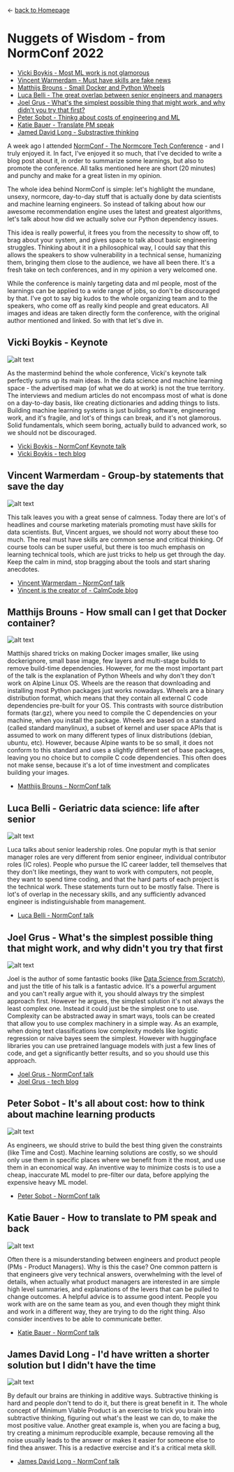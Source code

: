 
&leftarrow; [back to Homepage](../index.md)

# Nuggets of Wisdom - from NormConf 2022

* [Vicki Boykis - Most ML work is not glamorous](#vicki-boykis---keynote)
* [Vincent Warmerdam - Must have skills are fake news](#vincent-warmerdam---group-by-statements-that-save-the-day)
* [Matthijs Brouns - Small Docker and Python Wheels](#matthijs-brouns---how-small-can-i-get-that-docker-container)
* [Luca Belli - The great overlap between senior engineers and managers](#luca-belli---geriatric-data-science-life-after-senior)
* [Joel Grus - What's the simplest possible thing that might work, and why didn't you try that first?](#joel-grus---whats-the-simplest-possible-thing-that-might-work-and-why-didnt-you-try-that-first)
* [Peter Sobot - Thinkg about costs of engineering and ML](#peter-sobot---its-all-about-cost-how-to-think-about-machine-learning-products)
* [Katie Bauer - Translate PM speak](#katie-bauer---how-to-translate-to-pm-speak-and-back)
* [Jamed David Long - Substractive thinking](#james-david-long---id-have-written-a-shorter-solution-but-i-didnt-have-the-time)


A week ago I attended [NormConf - The Normcore Tech Conference](https://normconf.com/) - and I truly enjoyed it. In fact, I've enjoyed it so much, that I've decided to write a blog post about it, in order to summarize some learnings, but also to promote the conference. All talks mentioned here are short (20 minutes) and punchy and make for a great listen in my opinion.

The whole idea behind NormConf is simple: let's highlight the mundane, unsexy, normcore, day-to-day stuff that is actually done by data scientists and machine learning engineers. So instead of talking about how our awesome recommendation engine uses the latest and greatest algorithms, let's talk about how did we actually solve our Python dependency issues.

This idea is really powerful, it frees you from the necessity to show off, to brag about your system, and gives space to talk about basic engineering struggles. Thinking about it in a philosophical way, I could say that this allows the speakers to show vulnerability in a technical sense, humanizing them, bringing them close to the audience, we have all been there. It's a fresh take on tech conferences, and in my opinion a very welcomed one.

While the conference is mainly targeting data and ml people, most of the learnings can be applied to a wide range of jobs, so don't be discouraged by that. I've got to say big kudos to the whole organizing team and to the speakers, who come off as really kind people and great educators. All images and ideas are taken directly form the conference, with the original author mentioned and linked. So with that let's dive in.


## Vicki Boykis - Keynote

![alt text](Vicki_Boykis.jpg "The advertised map is not the true territory")

As the mastermind behind the whole conference, Vicki's keynote talk perfectly sums up its main ideas. In the data science and machine learning space - the advertised map (of what we do at work) is not the true territory. The interviews and medium articles do not encompass most of what is done on a day-to-day basis, like creating dictionaries and adding things to lists. Building machine learning systems is just building software, engineering work, and it's fragile, and lot's of things can break, and it's not glamorous. Solid fundamentals, which seem boring, actually build to advanced work, so we should not be discouraged.

- [Vicki Boykis - NormConf Keynote talk](https://youtu.be/pR3QUegElmA?t=556)
- [Vicki Boykis - tech blog](https://vickiboykis.com/)

## Vincent Warmerdam - Group-by statements that save the day

![alt text](Vincent_Warmerdam.jpg "The real must have skills")

This talk leaves you with a great sense of calmness. Today there are lot's of headlines and course marketing materials promoting must have skills for data scientists. But, Vincent argues, we should not worry about these too much. The real must have skills are common sense and critical thinking. Of course tools can be super useful, but there is too much emphasis on learning technical tools, which are just tricks to help us get through the day. Keep the calm in mind, stop bragging about the tools and start sharing anecdotes.

- [Vincent Warmerdam - NormConf talk ](https://youtu.be/pR3QUegElmA?t=2187)
- [Vincent is the creator of - CalmCode blog](https://calmcode.io/)


## Matthijs Brouns - How small can I get that Docker container?

![alt text](Matthijs_Brouns.jpg "PyPI Wheels and Alpine Linux")

Matthijs shared tricks on making Docker images smaller, like using dockerignore, small base image, few layers and multi-stage builds to remove build-time dependencies. However, for me the most important part of the talk is the explanation of Python Wheels and why don't they don't work on Alpine Linux OS. Wheels are the reason that downloading and installing most Python packages just works nowadays. Wheels are a binary distribution format, which means that they contain all external C code dependencies pre-built for your OS. This contrasts with source distribution formats (tar.gz), where you need to compile the C dependencies on your machine, when you install the package. Wheels are based on a standard (called standard manylinux), a subset of kernel and user space APIs that is assumed to work on many different types of linux distributions (debian, ubuntu, etc). However, because Alpine wants to be so small, it does not conform to this standard and uses a slightly different set of base packages, leaving you no choice but to compile C code dependencies. This often does not make sense, because it's a lot of time investment and complicates building your images.

- [Matthijs Brouns - NormConf talk](https://youtu.be/pR3QUegElmA?t=7645)

## Luca Belli - Geriatric data science: life after senior

![alt text](Luca_Belli.jpg "Skill overlap between Senior IC and Management")

Luca talks about senior leadership roles. One popular myth is that senior manager roles are very different from senior engineer, individual contributor roles (IC roles). People who pursue the IC career ladder, tell themselves that they don't like meetings, they want to work with computers, not people, they want to spend time coding, and that the hard parts of each project is the technical work. These statements turn out to be mostly false. There is lot's of overlap in the necessary skills, and any sufficiently advanced engineer is indistinguishable from management.

- [Luca Belli - NormConf talk](https://youtu.be/pR3QUegElmA?t=11217)

## Joel Grus - What's the simplest possible thing that might work, and why didn't you try that first

![alt text](Joel_Grus.jpg "Simplest approach for text classification?")

Joel is the author of some fantastic books (like [Data Science from Scratch](https://joelgrus.com/2019/05/13/data-science-from-scratch-second-edition/)), and just the title of his talk is a fantastic advice. It's a powerful argument and you can't really argue with it, you should always try the simplest approach first. However he argues, the simplest solution it's not always the least complex one. Instead it could just be the simplest one to use. Complexity can be abstracted away in smart ways, tools can be created that allow you to use complex machinery in a simple way. As an example, when doing text classifications low complexity models like logistic regression or naive bayes seem the simplest. However with huggingface libraries you can use pretrained language models with just a few lines of code, and get a significantly better results, and so you should use this approach.

- [Joel Grus - NormConf talk](https://youtu.be/pR3QUegElmA?t=16892)
- [Joel Grus - tech blog](https://joelgrus.com/)

## Peter Sobot - It's all about cost: how to think about machine learning products

![alt text](Peter_Sobo.jpg "Engineering work and constraints")

As engineers, we should strive to build the best thing given the constraints (like Time and Cost). Machine learning solutions are costly, so we should only use them in specific places where we benefit from it the most, and use them in an economical way. An inventive way to minimize costs is to use a cheap, inaccurate ML model to pre-filter our data, before applying the expensive heavy ML model.

- [Peter Sobot - NormConf talk](https://youtu.be/pR3QUegElmA?t=18388)

## Katie Bauer - How to translate to PM speak and back

![alt text](Katie_Bauer.jpg "Tips for speaking with Product Managers")

Often there is a misunderstanding between engineers and product people (PMs - Product Managers). Why is this the case? One common pattern is that engineers give very technical answers, overwhelming with the level of details, when actually what product managers are interested in are simple high level summaries, and explanations of the levers that can be pulled to change outcomes. A helpful advice is to assume good intent. People you work with are on the same team as you, and even though they might think and work in a different way, they are trying to do the right thing. Also consider incentives to be able to communicate better.

- [Katie Bauer - NormConf talk](https://youtu.be/pR3QUegElmA?t=29146)


## James David Long - I'd have written a shorter solution but I didn't have the time

![alt text](JD_Long.jpg "Substractive thinking")

By default our brains are thinking in additive ways. Subtractive thinking is hard and people don't tend to do it, but there is great benefit in it. The whole concept of Minimum Viable Product is an exercise to trick you brain into subtractive thinking, figuring out what's the least we can do, to make the most positive value. Another great example is, when you are facing a bug, try creating a minimum reproducible example, because removing all the noise usually leads to the answer or makes it easier for someone else to find thea answer. This is a redactive exercise and it's a critical meta skill.

- [James David Long - NormConf talk](https://youtu.be/DYz5dMmtO6o?t=12655)
